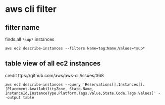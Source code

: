 # aws cli filter
## filter name
finds all `*sup*` instances

```
aws ec2 describe-instances --filters Name=tag:Name,Values=*sup*
```

## table view of all ec2 instances
credit ttps://github.com/aws/aws-cli/issues/368

```
aws ec2 describe-instances --query 'Reservations[].Instances[].[Placement.AvailabilityZone, State.Name, InstanceId,InstanceType,Platform,Tags.Value,State.Code,Tags.Values]' --output table
```
